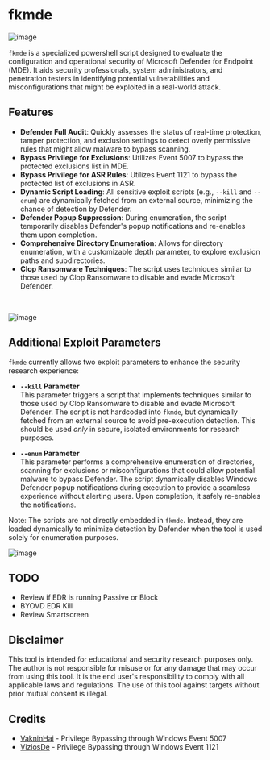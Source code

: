 # fkmde

![image](https://github.com/user-attachments/assets/8fa1fc4b-43c1-4789-8184-0138bd81d0b1)

`fkmde` is a specialized powershell script designed to evaluate the configuration and operational security of Microsoft Defender for Endpoint (MDE). It aids security professionals, system administrators, and penetration testers in identifying potential vulnerabilities and misconfigurations that might be exploited in a real-world attack.

## Features
- **Defender Full Audit**: Quickly assesses the status of real-time protection, tamper protection, and exclusion settings to detect overly permissive rules that might allow malware to bypass scanning.
- **Bypass Privilege for Exclusions**: Utilizes Event 5007 to bypass the protected exclusions list in MDE.
- **Bypass Privilege for ASR Rules**: Utilizes Event 1121 to bypass the protected list of exclusions in ASR.
- **Dynamic Script Loading**: All sensitive exploit scripts (e.g., `--kill` and `--enum`) are dynamically fetched from an external source, minimizing the chance of detection by Defender.
- **Defender Popup Suppression**: During enumeration, the script temporarily disables Defender's popup notifications and re-enables them upon completion.
- **Comprehensive Directory Enumeration**: Allows for directory enumeration, with a customizable depth parameter, to explore exclusion paths and subdirectories.
- **Clop Ransomware Techniques**: The script uses techniques similar to those used by Clop Ransomware to disable and evade Microsoft Defender.
  
<br />

![image](https://github.com/user-attachments/assets/4e13d1b7-ad7f-44aa-9f88-8d5961eefba5)

## Additional Exploit Parameters

`fkmde` currently allows two exploit parameters to enhance the security research experience: 

- **`--kill` Parameter**  
  This parameter triggers a script that implements techniques similar to those used by Clop Ransomware to disable and evade Microsoft Defender. The script is not hardcoded into `fkmde`, but dynamically fetched from an external source to avoid pre-execution detection. This should be used *only* in secure, isolated environments for research purposes.

- **`--enum` Parameter**  
  This parameter performs a comprehensive enumeration of directories, scanning for exclusions or misconfigurations that could allow potential malware to bypass Defender. The script dynamically disables Windows Defender popup notifications during execution to provide a seamless experience without alerting users. Upon completion, it safely re-enables the notifications.
  
Note: The scripts are not directly embedded in `fkmde`. Instead, they are loaded dynamically to minimize detection by Defender when the tool is used solely for enumeration purposes.

![image](https://github.com/user-attachments/assets/82f87057-d573-43ce-8745-0382374b5dd0)

## TODO
- Review if EDR is running Passive or Block
- BYOVD EDR Kill
- Review Smartscreen

## Disclaimer
This tool is intended for educational and security research purposes only. The author is not responsible for misuse or for any damage that may occur from using this tool. It is the end user's responsibility to comply with all applicable laws and regulations. The use of this tool against targets without prior mutual consent is illegal.

## Credits
- [VakninHai](https://x.com/VakninHai/status/1796628601535652289/photo/1) - Privilege Bypassing through Windows Event 5007
- [ViziosDe](https://raw.githubusercontent.com/ViziosDe/MDExclusionParser/main/Invoke-MDExclusionParser.ps1) - Privilege Bypassing through Windows Event 1121
